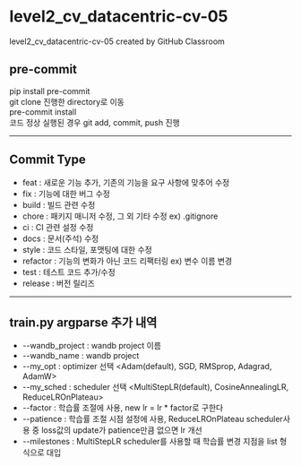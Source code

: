 # level2_cv_datacentric-cv-05
level2_cv_datacentric-cv-05 created by GitHub Classroom

## pre-commit
pip install pre-commit<br>
git clone 진행한 directory로 이동<br>
pre-commit install<br>
코드 정상 실행된 경우 git add, commit, push 진행

--------------

## Commit Type
- feat : 새로운 기능 추가, 기존의 기능을 요구 사항에 맞추어 수정
- fix : 기능에 대한 버그 수정
- build : 빌드 관련 수정
- chore : 패키지 매니저 수정, 그 외 기타 수정 ex) .gitignore
- ci : CI 관련 설정 수정
- docs : 문서(주석) 수정
- style : 코드 스타일, 포맷팅에 대한 수정
- refactor : 기능의 변화가 아닌 코드 리팩터링 ex) 변수 이름 변경
- test : 테스트 코드 추가/수정
- release : 버전 릴리즈

--------------

## train.py argparse 추가 내역  
- --wandb_project : wandb project 이름
- --wandb_name : wandb project
- --my_opt : optimizer 선택 <Adam(default), SGD, RMSprop, Adagrad, AdamW>
- --my_sched : scheduler 선택 <MultiStepLR(default), CosineAnnealingLR, ReduceLROnPlateau>
- --factor : 학습률 조절에 사용, new lr = lr * factor로 구한다
- --patience : 학습률 조절 시점 설정에 사용, ReduceLROnPlateau scheduler사용 중 loss값의 update가 patience만큼 없으면 lr 개선
- --milestones : MultiStepLR scheduler를 사용할 때 학습률 변경 지점을 list 형식으로 대입
